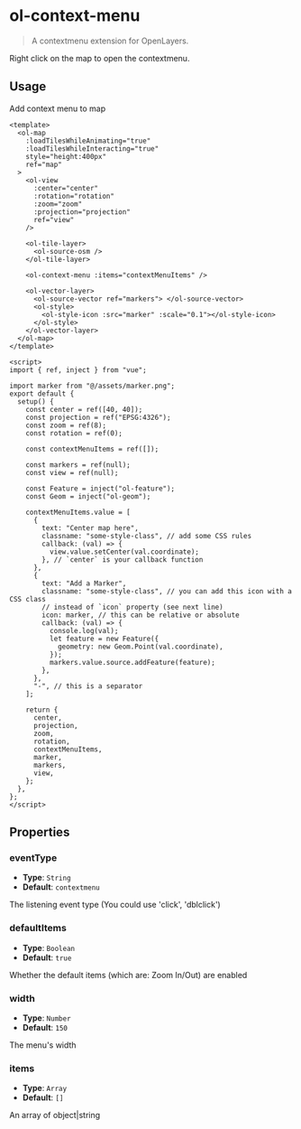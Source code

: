 # ol-context-menu

> A contextmenu extension for OpenLayers.

Right click on the map to open the contextmenu.

<script setup>
import ContextMenuDemo from "@demos/ContextMenuDemo.vue"
</script>
<ClientOnly>
<ContextMenuDemo />
</ClientOnly>

## Usage

Add context menu to map

```vue
<template>
  <ol-map
    :loadTilesWhileAnimating="true"
    :loadTilesWhileInteracting="true"
    style="height:400px"
    ref="map"
  >
    <ol-view
      :center="center"
      :rotation="rotation"
      :zoom="zoom"
      :projection="projection"
      ref="view"
    />

    <ol-tile-layer>
      <ol-source-osm />
    </ol-tile-layer>

    <ol-context-menu :items="contextMenuItems" />

    <ol-vector-layer>
      <ol-source-vector ref="markers"> </ol-source-vector>
      <ol-style>
        <ol-style-icon :src="marker" :scale="0.1"></ol-style-icon>
      </ol-style>
    </ol-vector-layer>
  </ol-map>
</template>

<script>
import { ref, inject } from "vue";

import marker from "@/assets/marker.png";
export default {
  setup() {
    const center = ref([40, 40]);
    const projection = ref("EPSG:4326");
    const zoom = ref(8);
    const rotation = ref(0);

    const contextMenuItems = ref([]);

    const markers = ref(null);
    const view = ref(null);

    const Feature = inject("ol-feature");
    const Geom = inject("ol-geom");

    contextMenuItems.value = [
      {
        text: "Center map here",
        classname: "some-style-class", // add some CSS rules
        callback: (val) => {
          view.value.setCenter(val.coordinate);
        }, // `center` is your callback function
      },
      {
        text: "Add a Marker",
        classname: "some-style-class", // you can add this icon with a CSS class
        // instead of `icon` property (see next line)
        icon: marker, // this can be relative or absolute
        callback: (val) => {
          console.log(val);
          let feature = new Feature({
            geometry: new Geom.Point(val.coordinate),
          });
          markers.value.source.addFeature(feature);
        },
      },
      "-", // this is a separator
    ];

    return {
      center,
      projection,
      zoom,
      rotation,
      contextMenuItems,
      marker,
      markers,
      view,
    };
  },
};
</script>
```

## Properties

### eventType

- **Type**: `String`
- **Default**: `contextmenu`

The listening event type (You could use 'click', 'dblclick')

### defaultItems

- **Type**: `Boolean`
- **Default**: `true`

Whether the default items (which are: Zoom In/Out) are enabled

### width

- **Type**: `Number`
- **Default**: `150`

The menu's width

### items

- **Type**: `Array`
- **Default**: `[]`

An array of object|string
